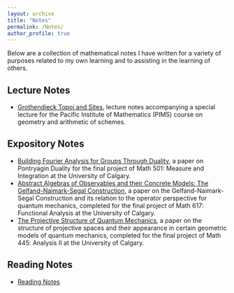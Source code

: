 ```yaml
---
layout: archive
title: "Notes"
permalink: /Notes/
author_profile: true
---
```


Below are a collection of mathematical notes I have written for a variety of purposes related to my own learning and to assisting in the learning of others.


## Lecture Notes

* <a href="/files/Math627_GrothendieckTopoiAndTheEtaleSite.pdf" class="image fit">Grothendieck Topoi and Sites</a>, lecture notes accompanying a special lecture for the Pacific Institute of Mathematics (PIMS) course on geometry and arithmetic of schemes.

## Expository Notes

* <a href="/files/Math501_FinalProject_PontryaginDuality (2).pdf" class="image fit">Building Fourier Analysis for Groups Through Duality</a>, a paper on Pontryagin Duality for the final project of Math 501: Measure and Integration at the University of Calgary.
* <a href="/files/Math617Paper_E_Ea.pdf" class="image fit">Abstract Algebras of Observables and their Concrete
Models: The Gelfand-Naimark-Segal Construction</a>, a paper on the Gelfand-Naimark-Segal Construction and its relation to the operator perspective for quantum mechanics, completed for the final project of Math 617: Functional Analysis at the University of Calgary.
* <a href="/files/AnalysisIIPaper.pdf" class="image fit">The Projective Structure of Quantum Mechanics</a>, a paper on the structure of projective spaces and their appearance in certain geometric models of quantum mechanics, completed for the final project of Math 445: Analysis II at the University of Calgary.

## Reading Notes

* <a href="eaetopoi.github.io/readingnotes.html">Reading Notes</a> 
